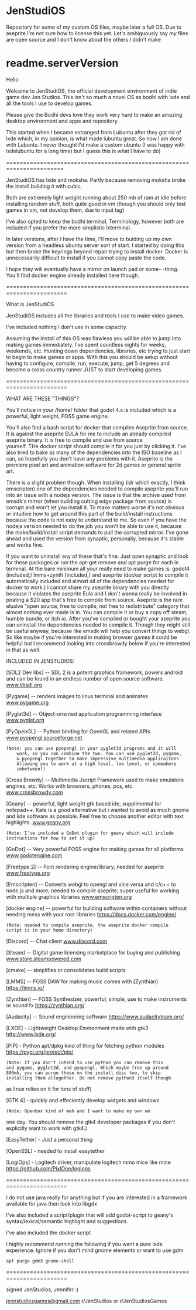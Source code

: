 # JenStudiOS
Repository for some of my custom OS files, maybe later a full OS. Due to aseprite I'm not sure how to license this yet. Let's ambiguously say *my* files are open source and I don't know about the others I didn't make


readme.serverVersion
========================================================================
Hello


Welcome to JenStudiOS, the official development environment of 
indie game dev Jen Studios.  This isn't so much a novel OS as bodhi with
lxde and all the tools I use to develop games. 

Please give the Bodhi devs love they work very hard to make an amazing
desktop environment and apps and repository.

This started when I became estranged from Lubuntu after they got rid of 
lxde which, in my opinion, is what made lubuntu great. So now I am
done with Lubuntu. I never thought I'd make a custom ubuntu (I was happy
with lxdelubuntu for a long time) but I guess this is what I have to do)

=======================================================================

JenStudiOS has lxde and moksha. Partly because removing moksha broke 
the install building it with cubic. 

Both are extremely light weight running about 250 mb of ram at idle 
before installing random stuff, both quite good in vm (though you
should only test games in vm, not develop them, due to input lag)

I've also opted to keep the bodhi terminal, Terminology, however both
are included if you prefer the more simplistic lxterminal.

In later versions, after I have the time, I'll move to buiding
up my own version from a headless ubuntu server sort of start. I started
by doing this but then broke the keyrings beyond repair trying to 
install docker. Docker is unnecessarily difficult to install 
if you cannot copy paste the code. 

I hope they will eventually have a mirror on launch pad or some-
-thing. You'll find docker engine already installed here though. 

========================================================================

What is JenStudiOS

JenStudiOS includes all the libraries and tools I use to make video 
games. 

I've included nothing I don't use in some capacity.

Assuming the install of this OS was flawless you will be able to jump
into making games immediately. I've spent countless nights for weeks,
weekends, etc. Hunting down dependencies, libraries, etc trying to just
start to begin to make games or apps. With this you should be setup
without having to configure, compile, run, execute, jump, get 5 degrees
and become a cross country runner JUST to start developing games. 

========================================================================

WHAT ARE THESE "THINGS"?

You'll notice in your /home/ folder that godot 4.x is included which is 
a powerful, light weight, FOSS game engine. 

You'll also find a bash script for docker that compiles Aseprite from 
source. It is against the aseprite EULA for me to include an already
compiled aseprite binary. It is free to compile and use from source  
yourself. THe docker script should compile it for you just by clicking
it. I've also tried to bake as many of the dependencies into the ISO
baseline as I can, so hopefully you don't have any problems with it. 
Aseprite is the premiere pixel art and animation software for 2d games
or general sprite art.

There is a slight problem though. When installing (idr which exactly,
I think emscripten) one of the dependencies needed to compile aseprite 
you'll run into an issue with a nodejs version. The issue is that the 
archive used from emsdk's mirror (when building cutting edge package 
from source) is corrupt and won't let you install it. To make matters
worse it's not obvious or intuitive how to get around this part of the
build/install instructions because the code is not easy to understand
to me. So even if you have the nodejs version needed to do the job 
you won't be able to use it, because the make/build/install script
demands to pull the corrupted mirror. I've gone ahead and used the
version from synaptic, personally, because it's stable and works fine.

If you want to uninstall any of these that's fine. Just open synaptic
and look for these packages or run the apt-get remove and apt purge 
for each in terminal. At the bare minimum all your really need to
make games is: godot4 (included,) lmms+zynth (included,) and 
aseprite (docker script to compile it automatically included and almost
all of the dependencies needed for docker to work.) I cannot share my 
aseprite binary with you directly because it violates the aseprite 
Eula and I don't wanna really be involved in pirating a $20 app that's
free to compile from source. Aseprite is the rare elusive "open source,
free to compile, not free to redistribute" category that almost nothing 
ever made is in. You can compile it or buy a copy off steam, humble bundle,
or itch.io. After you've compiled or bought your  aseprite you can 
uninstall the dependencies needed to compile it. Though they might 
still be useful anyway, because like emsdk will help you convert things
to webgl. So like maybe if you're interested in making browser games 
it could be helpful but I recommend looking into crossbrowdy below if 
you're interested in that as well.


INCLUDED IN JENSTUDIOS:

[SDL2 Dev libs] -- SDL 2 is a potent graphics framework, powers android
				and can be found in an endless number of open source
				software. 			
www.libsdl.org


[Pygame] -- renders images to linux terminal and animates
www.pygame.org


[Pyglet3d] -- Object-oriented application programming interface 
www.pyglet.org


[PyOpenGL] -- Python binding for OpenGL and related APIs
www.pyopengl.sourceforge.net
	
	(Note: you can use pyopengl in your pyglet3d programs and it will
		work, so you can combine the two. You can use pyglet3d, pygame,
		& pyopengl together to make impressive multimedia applicaitons
		Allowing you to work at a high level, low level, or somewhere
		inbetween!)


[Cross Browdy] --  Multimedia Jscript Framework used to make emulators
				engines, etc. Works with browsers, phones, pcs, etc.
www.crossbrowdy.com


[Geany] -- powerful, light weight gtk based ide, supplimental for 
		notepad++. Kate is a good alternative but i wanted to avoid as
		much gnome and kde software as possible. Feel free to choose 
		another editor with text highlights.
www.geany.org
	
	(Note: I've included a GoDot plugin for geany which will include
	instructions for how to set it up)


[GoDot] -- Very powerful FOSS engine for making games for all platforms
www.godotengine.com


[Freetype 2] -- Font rendering engine/library, needed for aseprite
www.freetype.org 


[Emscripten] -- Converts webgl to opengl and vice versa and c/c++ to 
			node.js and more; needed to compile aseprite; super useful for
      working with multiple graphics libraries
www.emscripten.org


[docker engine] -- powerful for building software within containers
				without needing mess with your root libraries
https://docs.docker.com/engine/

	(Note: needed to compile aseprite, the aseprite docker compile
	script is in your home directory)


[Discord] -- Chat client
www.discord.com


[Steam] -- Digital game licensing marketplace for buying and publishing
www.store.steampowered.com


[cmake] -- simplifies or consolidates build scripts


[LMMS] -- FOSS DAW for making music comes with [Zynthian]
https://lmms.io/


[Zynthian] -- FOSS Synthesizer, powerful, simple, use to make
			instruments or sound fx
https://zynthian.org/


[Audacity] -- Sound engineering software
https://www.audacityteam.org/


[LXDE] - Lightweight Desktop Environment made with gtk3
http://www.lxde.org/


[PIP] - Python apt/dpkg kind of thing for fetching python modules
https://pypi.org/project/pip/
	
	(Note: If you don't intend to use python you can remove this
	and pygame, pyglet3d, and pyopengl. Which maybe free up around
	800mb, you can purge these on the install disc too, to skip
	installing them altogether. Do not remove python3 itself though
  as linux relies on it for tons of stuff)
	
	
[GTK 4] - quickly and effeciently develop widgets and windows
	
	(Note: Openbox kind of meh and I want to make my own wm 
   one day. You should remove the gtk4 developer packages if 
   you don't explicitly want to work with gtk4.)
	

[EasyTether] - Just a personal thing

[OpenSSL] - needed to install easytether

[LogiOps] - Logitech driver, manipulate logitech mmo mice like mine
https://github.com/PixlOne/logiops


========================================================================

I do not use java really for anything but if you are interested in 
a framework available for java then look into libgdx

I've also included a script/plugin that will add godot-script to geany's
syntax/lexical/semantic highlight and suggestions. 

I've also included the docker script 

I highly recommend running the following if you want a pure lxde
experience. Ignore if you don't mind gnome elements or want to use
gdm

	apt purge gdm3 gnome-shell
	
========================================================================

signed
JenStudios, 
Jennifer :)

jennstudiosgames@gmail.com
r/JenStudios or r/JenStudiosGames






